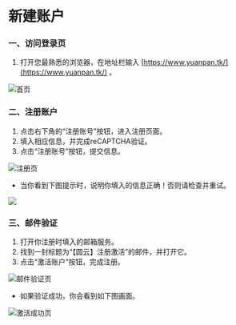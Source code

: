 # 新建账户

### 一、访问登录页

1. 打开您最熟悉的浏览器，在地址栏输入 [https://www.yuanpan.tk/](https://www.yuanpan.tk/) 。

![首页](https://file.roundcloud.cn/chevereto/5f367a509433e.png "首页")

### 二、注册账户

1. 点击右下角的“注册账号”按钮，进入注册页面。
2. 填入相应信息，并完成reCAPTCHA验证。
3. 点击“注册账号”按钮，提交信息。

![注册页](https://file.roundcloud.cn/chevereto/5f367fd8dd773.png "注册页")

- 当你看到下图提示时，说明你填入的信息正确！否则请检查并重试。

![](https://file.roundcloud.cn/chevereto/5f3681a8e8eb4.png)

### 三、邮件验证

1. 打开你注册时填入的邮箱服务。
2. 找到一封标题为“【圆云】注册激活”的邮件，并打开它。
3. 点击“激活账户”按钮，完成注册。

![邮件验证页](https://file.roundcloud.cn/chevereto/5f3684c418160.png "邮件验证页")

- 如果验证成功，你会看到如下图画面。

![激活成功页](https://file.roundcloud.cn/chevereto/5f3688da47e33.png "激活成功页")